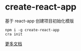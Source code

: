 # create-react-app

基于 react-app 创建项目初始化模版

```
npm i -g create-react-app
cra init
```

[更多文档](https://github.com/dyb881/react-app)
